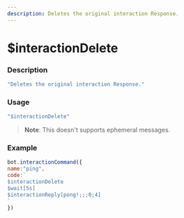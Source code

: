 ```yaml
---
description: Deletes the original interaction Response.
---
```


# $interactionDelete

### Description

```javascript
"Deletes the original interaction Response."
```

### Usage

```javascript
"$interactionDelete"
```

> **Note**: This doesn't supports ephemeral messages.

### Example

```javascript
bot.interactionCommand({
name:"ping",
code:`
$interactionDelete
$wait[5s]
$interactionReply[pong!;;;0;4]
`
})
